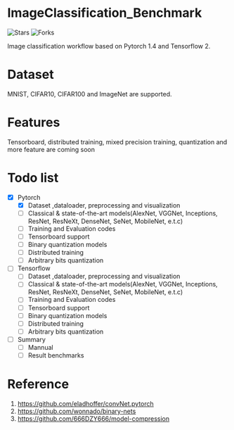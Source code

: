 # ImageClassification_Benchmark
![Stars](https://img.shields.io/github/stars/AlvinIsonomia/ImageClassification_Benchmark)
![Forks](https://img.shields.io/github/forks/AlvinIsonomia/ImageClassification_Benchmark)

Image classification workflow based on Pytorch 1.4 and Tensorflow 2.

# Dataset
MNIST, CIFAR10, CIFAR100 and ImageNet are supported.

# Features
Tensorboard, distributed training, mixed precision training, quantization and more feature are coming soon

# Todo list
- [x] Pytorch
    - [x] Dataset ,dataloader, preprocessing and visualization
    - [ ] Classical & state-of-the-art models(AlexNet, VGGNet, Inceptions, ResNet, ResNeXt, DenseNet, SeNet, MobileNet, e.t.c)
    - [ ] Training and Evaluation codes
    - [ ] Tensorboard support
    - [ ] Binary quantization models
    - [ ] Distributed training
    - [ ] Arbitrary bits quantization
- [ ] Tensorflow
    - [ ] Dataset ,dataloader, preprocessing and visualization
    - [ ] Classical & state-of-the-art models(AlexNet, VGGNet, Inceptions, ResNet, ResNeXt, DenseNet, SeNet, MobileNet, e.t.c)
    - [ ] Training and Evaluation codes
    - [ ] Tensorboard support
    - [ ] Binary quantization models
    - [ ] Distributed training
    - [ ] Arbitrary bits quantization
- [ ] Summary
    - [ ] Mannual
    - [ ] Result benchmarks

# Reference
1. https://github.com/eladhoffer/convNet.pytorch
2. https://github.com/wonnado/binary-nets
3. https://github.com/666DZY666/model-compression  